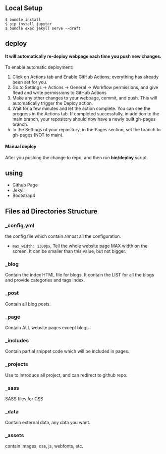 ## Local Setup 

```
$ bundle install
$ pip install jupyter
$ bundle exec jekyll serve --draft
```

## deploy

#### It will automatically re-deploy webpage each time you push new changes.

To enable automatic deployment:
1. Click on Actions tab and Enable GitHub Actions;  everything has already been set for you.
2. Go to Settings -> Actions -> General -> Workflow permissions, and give Read and write permissions to GitHub Actions
3. Make any other changes to your webpage, commit, and push. This will automatically trigger the Deploy action.
4. Wait for a few minutes and let the action complete. You can see the progress in the Actions tab. If completed successfully, in addition to the main branch, your repository should now have a newly built gh-pages branch.
5. In the Settings of your repository, in the Pages section, set the branch to gh-pages (NOT to main).

#### Manual deploy

After you pushing the change to repo, and then run **bin/deploy** script.

## using 

- Github Page
- Jekyll 
- Bootstrap4


## Files ad Directories Structure

### _config.yml 
the config file which contain almost all the configuration.

- `max_width: 1300px`, Tell the whole website page MAX width on the screen. It can be smaller than this value, but not bigger.

### _blog
Contain the index HTML file for blogs. It contain the LIST for all the blogs and provide categories and tags index.

### _post
Contain all blog posts.

### _page
Contain ALL website pages except blogs.

### _includes 
Contain partial snippet code which will be included in pages.

### _projects
Use to introduce all project, and can redirect to github repo.

### _sass 
SASS files for CSS

### _data 
Contain external data, any data you want. 

### _assets 
contain images, css, js, webfonts, etc.



